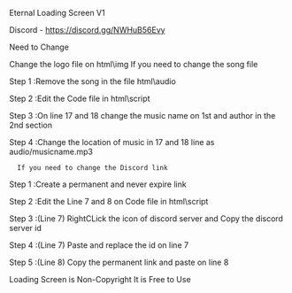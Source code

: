 Eternal Loading Screen V1

Discord - https://discord.gg/NWHuB56Evy


Need to Change

Change the logo file on html\img
      If you need to change the song file 
      
Step 1 :Remove the song in the file html\audio

Step 2 :Edit the Code file in html\script

Step 3 :On line 17 and 18 change the music name on 1st and author in the 2nd section

Step 4 :Change the location of music in 17 and 18 line as audio/musicname.mp3


      If you need to change the Discord link
Step 1 :Create a permanent and never expire link

Step 2 :Edit the Line 7 and 8 on Code file in html\script

Step 3 :(Line 7) RightCLick  the icon  of discord server and Copy the discord server id      

Step 4 :(Line 7) Paste and replace the id on line 7 

Step 5 :(Line 8) Copy the permanent link and paste on line 8


Loading Screen is Non-Copyright
It is Free to Use
